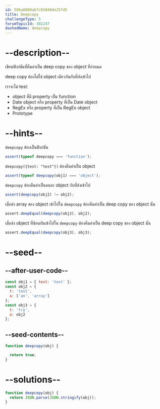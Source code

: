 ```yaml
---
id: 596a8888ab7c01048de257d5
title: Deepcopy
challengeType: 5
forumTopicId: 302247
dashedName: deepcopy
---
```


# --description--

เขียนฟังก์ชันที่คืนค่าเป็น deep copy ของ object ที่กำหนด 

deep copy ต้องไม่ใช่ object เดียวกันกับที่ส่งเข้าไป

เราจะไม่ test:

<ul>
  <li>object ที่มี property เป็น function</li>
  <li>Date object หรือ property ที่เป็น Date object</li>
  <li>RegEx หรือ property ที่เป็น RegEx object</li>
  <li>Prototype</li>
</ul>

# --hints--

`deepcopy` ต้องเป็นฟังก์ชัน

```js
assert(typeof deepcopy === 'function');
```

`deepcopy({test: "test"})` ต้องคืนค่าเป็น object

```js
assert(typeof deepcopy(obj1) === 'object');
```

`deepcopy` ต้องคืนค่าเป็นคนละ object กับที่ส่งเข้าไป

```js
assert(deepcopy(obj2) != obj2);
```

เมื่อส่ง array ของ object เข้าไปใน `deepcopy` ต้องคืนค่าเป็น deep copy ของ object นั้น

```js
assert.deepEqual(deepcopy(obj2), obj2);
```

เมื่อส่ง object ที่ซ้อนกันเข้าไปใน `deepcopy` ต้องคืนค่าเป็น deep copy ของ object นั้น

```js
assert.deepEqual(deepcopy(obj3), obj3);
```

# --seed--

## --after-user-code--

```js
const obj1 = { test: 'test' };
const obj2 = {
  t: 'test',
  a: ['an', 'array']
};
const obj3 = {
  t: 'try',
  o: obj2
};
```

## --seed-contents--

```js
function deepcopy(obj) {

  return true;
}
```

# --solutions--

```js
function deepcopy(obj) {
  return JSON.parse(JSON.stringify(obj));
}
```

